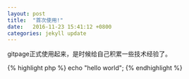 ```yaml
---
layout: post
title:  "首次使用!"
date:   2016-11-23 15:41:12 +0800
categories: jekyll update
---
```

gitpage正式使用起来，是时候给自己积累一些技术经验了。

{% highlight php %}
echo "hello world";
{% endhighlight %}

